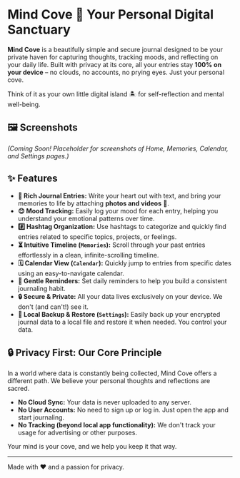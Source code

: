 # Mind Cove 🌊 Your Personal Digital Sanctuary

**Mind Cove** is a beautifully simple and secure journal designed to be your private haven for capturing thoughts, tracking moods, and reflecting on your daily life. Built with privacy at its core, all your entries stay **100% on your device** – no clouds, no accounts, no prying eyes. Just your personal cove.

Think of it as your own little digital island 🏝️ for self-reflection and mental well-being.

## 🖼️ Screenshots

*(Coming Soon! Placeholder for screenshots of Home, Memories, Calendar, and Settings pages.)*

## ✨ Features

* **📝 Rich Journal Entries:** Write your heart out with text, and bring your memories to life by attaching **photos and videos** 📸.
* **😊 Mood Tracking:** Easily log your mood for each entry, helping you understand your emotional patterns over time.
* **#️⃣ Hashtag Organization:** Use hashtags to categorize and quickly find entries related to specific topics, projects, or feelings.
* **⏳ Intuitive Timeline (`Memories`):** Scroll through your past entries effortlessly in a clean, infinite-scrolling timeline.
* **🗓️ Calendar View (`Calendar`):** Quickly jump to entries from specific dates using an easy-to-navigate calendar.
* **🔔 Gentle Reminders:** Set daily reminders to help you build a consistent journaling habit.
* **🔒 Secure & Private:** All your data lives exclusively on your device. We don't (and can't!) see it.
* **🔄 Local Backup & Restore (`Settings`):** Easily back up your encrypted journal data to a local file and restore it when needed. You control your data.

## 🔒 Privacy First: Our Core Principle

In a world where data is constantly being collected, Mind Cove offers a different path. We believe your personal thoughts and reflections are sacred.
* **No Cloud Sync:** Your data is never uploaded to any server.
* **No User Accounts:** No need to sign up or log in. Just open the app and start journaling.
* **No Tracking (beyond local app functionality):** We don't track your usage for advertising or other purposes.

Your mind is your cove, and we help you keep it that way.

---

Made with ❤️ and a passion for privacy.